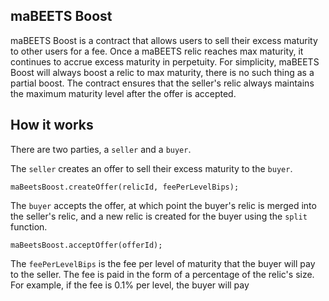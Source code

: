 ## maBEETS Boost

maBEETS Boost is a contract that allows users to sell their excess maturity to other users for a fee. Once a maBEETS relic reaches max maturity, it continues to accrue excess maturity in perpetuity. For simplicity, maBEETS Boost will always boost a relic to max maturity, there is no such thing as a partial boost. The contract ensures that the seller's relic always maintains the maximum maturity level after the offer is accepted.

## How it works

There are two parties, a `seller` and a `buyer`.

The `seller` creates an offer to sell their excess maturity to the `buyer`.

```solidity
maBeetsBoost.createOffer(relicId, feePerLevelBips);
```

The `buyer` accepts the offer, at which point the buyer's relic is merged into the seller's relic, and a new relic is created for the buyer using the `split` function.

```solidity
maBeetsBoost.acceptOffer(offerId);
```

The `feePerLevelBips` is the fee per level of maturity that the buyer will pay to the seller. The fee is paid in the form of a percentage of the relic's size. For example, if the fee is 0.1% per level, the buyer will pay

